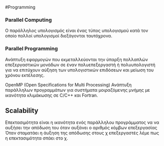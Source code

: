 #Programming 
### Parallel Computing
Ο παράλληλος υπολογισμός είναι ένας τύπος υπολογισμού κατά τον οποίο πολλοί υπολογισμοί διεξάγονται ταυτόχρονα.

### Parallel Programming
Ανάπτυξη εφαρμογών που εκμεταλλεύονται την ύπαρξη πολλαπλών επεξεργαστικών μονάδων σε έναν πολυεπεξεργαστή ή πολυυπολογιστή για να επιτύχουν αύξηση των υπολογιστικών επιδόσεων και μείωση του χρόνου εκτέλεσης.

OpenMP (Open Specifications for Multi Processing)
Ανάπτυξη παράλληλων προγραμμάτων για συστήματα μοιραζόμενης μνήμης με ικανότητα κλιμάκωσης σε C/C++ και Fortran.

## Scalability
Επεκτασιμότητα είναι η ικανότητα ενός παράλληλου προγράμματος να να αυξήσει την απόδωση του όταν αυξάνει ο αριθμός κόμβων επεξεργασίας
Όταν σταματάει η άυξηση της απόδωσης στους χ επεξεργαστές λέμε πως η επεκτασιμότητα σπάει στο χ.